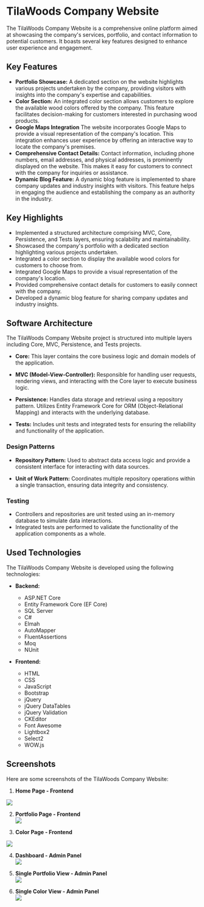 # TilaWoods Company Website

The TilaWoods Company Website is a comprehensive online platform aimed at showcasing the company's services, portfolio, and contact information to potential customers. It boasts several key features designed to enhance user experience and engagement.

## Key Features

- **Portfolio Showcase:** A dedicated section on the website highlights various projects undertaken by the company, providing visitors with insights into the company's expertise and capabilities.
- **Color Section:** An integrated color section allows customers to explore the available wood colors offered by the company. This feature facilitates decision-making for customers interested in purchasing wood products.
- **Google Maps Integration** The website incorporates Google Maps to provide a visual representation of the company's location. This integration enhances user experience by offering an interactive way to locate the company's premises.
- **Comprehensive Contact Details:** Contact information, including phone numbers, email addresses, and physical addresses, is prominently displayed on the website. This makes it easy for customers to connect with the company for inquiries or assistance.
- **Dynamic Blog Feature:** A dynamic blog feature is implemented to share company updates and industry insights with visitors. This feature helps in engaging the audience and establishing the company as an authority in the industry.

## Key Highlights

- Implemented a structured architecture comprising MVC, Core, Persistence, and Tests layers, ensuring scalability and maintainability.
- Showcased the company's portfolio with a dedicated section highlighting various projects undertaken.
- Integrated a color section to display the available wood colors for customers to choose from.
- Integrated Google Maps to provide a visual representation of the company's location.
- Provided comprehensive contact details for customers to easily connect with the company.
- Developed a dynamic blog feature for sharing company updates and industry insights.

## Software Architecture

The TilaWoods Company Website project is structured into multiple layers including Core, MVC, Persistence, and Tests projects.

- **Core:** This layer contains the core business logic and domain models of the application.
  
- **MVC (Model-View-Controller):** Responsible for handling user requests, rendering views, and interacting with the Core layer to execute business logic.
  
- **Persistence:** Handles data storage and retrieval using a repository pattern. Utilizes Entity Framework Core for ORM (Object-Relational Mapping) and interacts with the underlying database.
  
- **Tests:** Includes unit tests and integrated tests for ensuring the reliability and functionality of the application.
  
### Design Patterns

- **Repository Pattern:** Used to abstract data access logic and provide a consistent interface for interacting with data sources.
  
- **Unit of Work Pattern:** Coordinates multiple repository operations within a single transaction, ensuring data integrity and consistency.

### Testing

- Controllers and repositories are unit tested using an in-memory database to simulate data interactions. 
- Integrated tests are performed to validate the functionality of the application components as a whole.

## Used Technologies

The TilaWoods Company Website is developed using the following technologies:

- **Backend:**
   - ASP.NET Core
   - Entity Framework Core (EF Core)
   - SQL Server
   - C#
   - Elmah
   - AutoMapper
   - FluentAssertions
   - Moq
   - NUnit
   
- **Frontend:**
   - HTML
   - CSS
   - JavaScript
   - Bootstrap
   - jQuery
   - jQuery DataTables
   - jQuery Validation
   - CKEditor
   - Font Awesome
   - Lightbox2
   - Select2
   - WOW.js

## Screenshots

Here are some screenshots of the TilaWoods Company Website:

1. **Home Page - Frontend**<br/>
  <img src="https://github.com/Xant-IR/Portfolio/blob/main/03.WebApplications/04.TilaWoodsCompanyWebsite/screenshots/front-home.png"/>

2. **Portfolio Page - Frontend**<br/>
   <img src="https://github.com/Xant-IR/Portfolio/blob/main/03.WebApplications/04.TilaWoodsCompanyWebsite/screenshots/front-portfolio.png"/>

3. **Color Page - Frontend**<br/>
  <img src="https://github.com/Xant-IR/Portfolio/blob/main/03.WebApplications/04.TilaWoodsCompanyWebsite/screenshots/front-colors.png"/>

4. **Dashboard - Admin Panel**<br/>
   <img src="https://github.com/Xant-IR/Portfolio/blob/main/03.WebApplications/03.XANTWebsite/screenshots/panel-dashboard.png"/>

5. **Single Portfolio View - Admin Panel**<br/>
   <img src="https://github.com/Xant-IR/Portfolio/blob/main/03.WebApplications/04.TilaWoodsCompanyWebsite/screenshots/panel-portfolio-single.png"/>

5. **Single Color View - Admin Panel**<br/>
   <img src="https://github.com/Xant-IR/Portfolio/blob/main/03.WebApplications/04.TilaWoodsCompanyWebsite/screenshots/panel-color-single.png"/>
